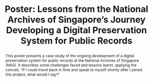 ---
abstract: This poster presents a case study of the ongoing development of a digital
  preservation system for public records at the National Archives of Singapore (NAS).
  It describes some challenges faced and lessons learnt, applying the conceit, “If
  I could travel back in time and speak to myself shortly after I joined this project,
  what would I say?”
creators:
- Wong, Kevin
date: null
document_url: https://az659834.vo.msecnd.net/eventsairwesteuprod/production-inconference-public/dc8134923c1040099299be61b3d4883a
grand_parent: iPRES
institutions:
- National Archives of Singapore
keywords:
- digital preservation system
landing_page_url: null
language: eng
layout: publication
license: CC-BY 4.0 International
notes_url: null
parent: iPRES 2022
presentation_url: null
size: null
source_name: iPRES
title: 'Poster: Lessons from the National Archives of Singapore’s Journey Developing
  a Digital Preservation System for Public Records'
type: poster
year: 2022
---